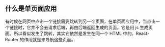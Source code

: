 ## 什么是单页面应用

有时候在网页中点击一个链接需要跳转到另一个页面，在单页面应用中，当点击一个链接时，它并不会去请求后端，再由后端返回生成的页面，它是用 js 生成页面。所以看似发生了跳转，其实它依然是发生在同一个 HTML 中的。React-Router 的作用就是来导航这些页面。